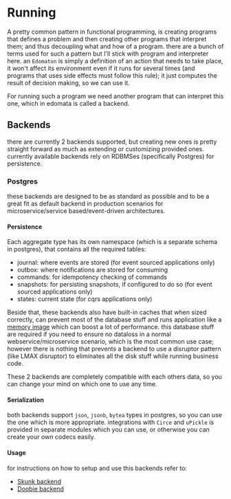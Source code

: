 # Running

A pretty common pattern in functional programming, is creating programs that defines a problem and then creating other programs that interpret them; and thus decoupling what and how of a program. there are a bunch of terms used for such a pattern but I'll stick with program and interpreter here.
an `Edomaton` is simply a definition of an action that needs to take place, it won't affect its environment even if it runs for several times (and programs that uses side effects must follow this rule); it just computes the result of decision making, so we can use it.

For running such a program we need another program that can interpret this one, which in edomata is called a backend.

## Backends

there are currently 2 backends supported, but creating new ones is pretty straight forward as much as extending or customizing provided ones.
currently available backends rely on RDBMSes (specifically Postgres) for persistence.

### Postgres

these backends are designed to be as standard as possible and to be a great fit as default backend in production scenarios for microservice/service based/event-driven architectures.  

#### Persistence
Each aggregate type has its own namespace (which is a separate schema in postgres), that contains all the required tables:

- journal: where events are stored (for event sourced applications only)
- outbox: where notifications are stored for consuming
- commands: for idempotency checking of commands
- snapshots: for persisting snapshots, if configured to do so  (for event sourced applications only)
- states: current state (for cqrs applications only)

Beside that, these backends also have built-in caches that when sized correctly, can prevent most of the database stuff and runs application like a [memory image](https://martinfowler.com/bliki/MemoryImage.html) which can boost a lot of performance. this database stuff are required if you need to ensure no dataloss in a normal webservice/microservice scenario, which is the most common use case; however there is nothing that prevents a backend to use a disruptor pattern (like LMAX disruptor) to eliminates all the disk stuff while running business code.

These 2 backends are completely compatible with each others data, so you can change your mind on which one to use any time.

#### Serialization

both backends support `json`, `jsonb`, `bytea` types in postgres, so you can use the one which is more appropriate.
integrations with `Circe` and `uPickle` is provided in separate modules which you can use, or otherwise you can create your own codecs easily.

#### Usage

for instructions on how to setup and use this backends refer to:

- [Skunk backend](../backends/skunk.md)
- [Doobie backend](../backends/doobie.md)
